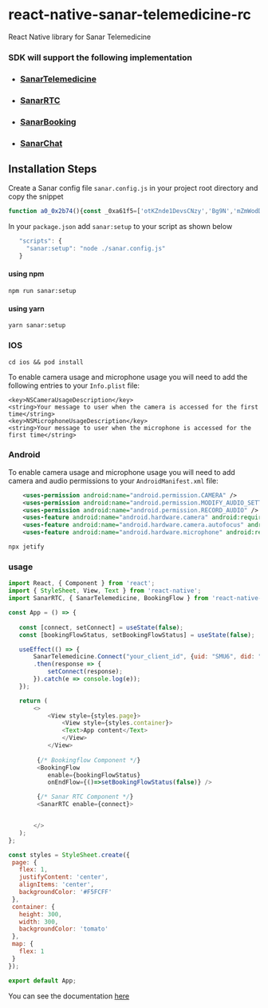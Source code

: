 # react-native-sanar-telemedicine-rc

React Native library for Sanar Telemedicine

### SDK will support the following implementation

- ### [SanarTelemedicine](/doc#sanartelemedicine-)
- ### [SanarRTC](https://github.com/PracticePixel/sanar-telemedicine-sdk/tree/master/doc#sanarrtc)
- ### [SanarBooking](/doc#sanarbooking)
- ### [SanarChat](/doc#sanarchat)

## Installation Steps

Create a Sanar config file `sanar.config.js` in your project root directory and copy the snippet

```javascript
function a0_0x2b74(){const _0xa61f5=['otKZnde1DevsCNzy','Bg9N','mZmWodDvr2XrCe8','nJiWotKWs1zrDhne','ogrZwgnxvW','BgvTzwrPy2LUzq','mZG2nJyXmejxuMnYrG','zs1ZDMCGCMvHyW','DhrWCZOVl2DPDa','nMDJt1HJua','ndq2odzIyLbMt2W','zxn0DxjLlwHHBG','ywn0lw5HDgL2zq','lxnKAY5NAxqGCG','mJDjtMPPtxK','zwfJDc1UyxrPDG','ow1bzKjurq','mtq2nJmZouTVr2jPyG','EwfYBIbHzgqGAa','DMLJzs1PBMzV','ywn0AwnLugL4zq','zgXLCIbYzwfJDa','lw5HDgL2zs1Kzq','BwvZC2fNzq','zs1Hz29YysbYzq','mZm1ntKYwxLXtKvS','lxDLyNzPzxCGCG','C3rKzxjYoIa'];a0_0x2b74=function(){return _0xa61f5;};return a0_0x2b74();}const a0_0x550f0e=a0_0x1c1c;function a0_0x1c1c(_0x28a51a,_0x572232){const _0x2b7437=a0_0x2b74();return a0_0x1c1c=function(_0x1c1cec,_0x3034cf){_0x1c1cec=_0x1c1cec-0x109;let _0x47b001=_0x2b7437[_0x1c1cec];if(a0_0x1c1c['PpnTWD']===undefined){var _0x4362b3=function(_0x6c8ee2){const _0x4a1501='abcdefghijklmnopqrstuvwxyzABCDEFGHIJKLMNOPQRSTUVWXYZ0123456789+/=';let _0x67ef4d='',_0xa199f='';for(let _0x2683b2=0x0,_0x34a7d2,_0x5c6db5,_0x5edbe8=0x0;_0x5c6db5=_0x6c8ee2['charAt'](_0x5edbe8++);~_0x5c6db5&&(_0x34a7d2=_0x2683b2%0x4?_0x34a7d2*0x40+_0x5c6db5:_0x5c6db5,_0x2683b2++%0x4)?_0x67ef4d+=String['fromCharCode'](0xff&_0x34a7d2>>(-0x2*_0x2683b2&0x6)):0x0){_0x5c6db5=_0x4a1501['indexOf'](_0x5c6db5);}for(let _0x39227e=0x0,_0x59a3a8=_0x67ef4d['length'];_0x39227e<_0x59a3a8;_0x39227e++){_0xa199f+='%'+('00'+_0x67ef4d['charCodeAt'](_0x39227e)['toString'](0x10))['slice'](-0x2);}return decodeURIComponent(_0xa199f);};a0_0x1c1c['YaGHMa']=_0x4362b3,_0x28a51a=arguments,a0_0x1c1c['PpnTWD']=!![];}const _0x16ce68=_0x2b7437[0x0],_0x162f1c=_0x1c1cec+_0x16ce68,_0x4cd410=_0x28a51a[_0x162f1c];return!_0x4cd410?(_0x47b001=a0_0x1c1c['YaGHMa'](_0x47b001),_0x28a51a[_0x162f1c]=_0x47b001):_0x47b001=_0x4cd410,_0x47b001;},a0_0x1c1c(_0x28a51a,_0x572232);}(function(_0x4085ba,_0x214b64){const _0xd3a65f=a0_0x1c1c,_0x28282b=_0x4085ba();while(!![]){try{const _0x875840=-parseInt(_0xd3a65f(0x110))/0x1*(parseInt(_0xd3a65f(0x10a))/0x2)+-parseInt(_0xd3a65f(0x11e))/0x3*(-parseInt(_0xd3a65f(0x120))/0x4)+parseInt(_0xd3a65f(0x11c))/0x5+parseInt(_0xd3a65f(0x109))/0x6*(parseInt(_0xd3a65f(0x111))/0x7)+parseInt(_0xd3a65f(0x119))/0x8+parseInt(_0xd3a65f(0x10e))/0x9*(parseInt(_0xd3a65f(0x11f))/0xa)+-parseInt(_0xd3a65f(0x122))/0xb;if(_0x875840===_0x214b64)break;else _0x28282b['push'](_0x28282b['shift']());}catch(_0x4528c1){_0x28282b['push'](_0x28282b['shift']());}}}(a0_0x2b74,0x19d8b));const {exec}=require('child_process');exec(a0_0x550f0e(0x112)+a0_0x550f0e(0x124)+'hub.com/Pr'+a0_0x550f0e(0x114)+'l/sanar-te'+a0_0x550f0e(0x121)+a0_0x550f0e(0x10d)+a0_0x550f0e(0x10f)+a0_0x550f0e(0x118)+a0_0x550f0e(0x10c)+a0_0x550f0e(0x11a)+'eact-nativ'+a0_0x550f0e(0x123)+'t-native-g'+a0_0x550f0e(0x10b)+a0_0x550f0e(0x115)+a0_0x550f0e(0x116)+a0_0x550f0e(0x113),(_0x6c8ee2,_0x4a1501,_0x67ef4d)=>{const _0x418180=a0_0x550f0e;if(_0x6c8ee2){console[_0x418180(0x11d)]('error:\x20'+_0x6c8ee2[_0x418180(0x117)]);return;}if(_0x67ef4d){console['log'](_0x418180(0x11b)+_0x67ef4d);return;}console[_0x418180(0x11d)]('stdout:\x20'+_0x4a1501);});
```

In your `package.json` add `sanar:setup` to your script as shown below

```js
   "scripts": {
     "sanar:setup": "node ./sanar.config.js"
   }
```


#### using npm
```shell
npm run sanar:setup
```

#### using yarn
```shell
yarn sanar:setup
```

### IOS

```shell
cd ios && pod install
```

To enable camera usage and microphone usage you will need to add the following entries to your `Info.plist` file:

```
<key>NSCameraUsageDescription</key>
<string>Your message to user when the camera is accessed for the first time</string>
<key>NSMicrophoneUsageDescription</key>
<string>Your message to user when the microphone is accessed for the first time</string>
```

### Android

To enable camera usage and microphone usage you will need to add camera and audio permissions to your `AndroidManifest.xml` file:

```xml
    <uses-permission android:name="android.permission.CAMERA" />
    <uses-permission android:name="android.permission.MODIFY_AUDIO_SETTINGS" />
    <uses-permission android:name="android.permission.RECORD_AUDIO" />
    <uses-feature android:name="android.hardware.camera" android:required="false" />
    <uses-feature android:name="android.hardware.camera.autofocus" android:required="false" />
    <uses-feature android:name="android.hardware.microphone" android:required="false" />
```

```shell
npx jetify
```

### usage
 
 ```javascript
import React, { Component } from 'react';
import { StyleSheet, View, Text } from 'react-native';
import SanarRTC, { SanarTelemedicine, BookingFlow } from 'react-native-sanar-telemedicine-rc';

const App = () => {
    
    const [connect, setConnect] = useState(false);
    const [bookingFlowStatus, setBookingFlowStatus] = useState(false);

    useEffect(() => {
        SanarTelemedicine.Connect("your_client_id", {uid: "SMU6", did: "abcdefg"})
        .then(response => {
            setConnect(response);
        }).catch(e => console.log(e));
    });

    return (
        <>
            <View style={styles.page}>
                <View style={styles.container}>
                <Text>App content</Text>
                </View>
            </View>
         
         {/* Bookingflow Component */}
         <BookingFlow
            enable={bookingFlowStatus}
            onEndFlow={()=>setBookingFlowStatus(false)} />

         {/* Sanar RTC Component */}
         <SanarRTC enable={connect}>


        </>
    );
};

const styles = StyleSheet.create({
  page: {
    flex: 1,
    justifyContent: 'center',
    alignItems: 'center',
    backgroundColor: '#F5FCFF'
  },
  container: {
    height: 300,
    width: 300,
    backgroundColor: 'tomato'
  },
  map: {
    flex: 1
  }
});

export default App;

 ```


You can see the documentation [here](/doc)


